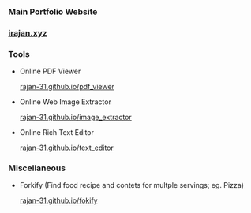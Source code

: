 ### Main Portfolio Website

### [irajan.xyz](https://www.irajan.xyz)

### Tools

- Online PDF Viewer

    [rajan-31.github.io/pdf_viewer](https://rajan-31.github.io/pdf_viewer)

- Online Web Image Extractor

    [rajan-31.github.io/image_extractor](https://rajan-31.github.io/image_extractor)

- Online Rich Text Editor

    [rajan-31.github.io/text_editor](https://rajan-31.github.io/text_editor)

### Miscellaneous

- Forkify (Find food recipe and contets for multple servings; eg. Pizza)

    [rajan-31.github.io/fokify](https://rajan-31.github.io/fokify)